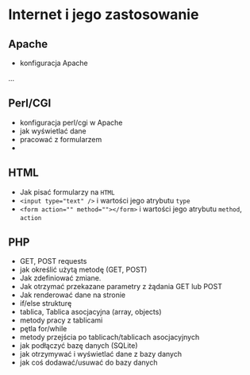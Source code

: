 # Internet i jego zastosowanie

## Apache

- konfiguracja Apache

...

## Perl/CGI

- konfiguracja perl/cgi w Apache
- jak wyświetlać dane
- pracować z formularzem
- 

## HTML

- Jak pisać formularzy na `HTML`
- `<input type="text" />` i wartości jego atrybutu `type`
- `<form action="" method=""></form>` i wartości jego atrybutu `method`, `action`

## PHP

- GET, POST requests
- jak określić użytą metodę (GET, POST)
- Jak zdefiniować zmiane.
- Jak otrzymać przekazane parametry z żądania GET lub POST
- Jak renderować dane na stronie
- if/else strukturę
- tablica, Tablica asocjacyjna (array, objects)
- metody pracy z tablicami
- pętla for/while
- metody przejścia po tablicach/tablicach asocjacyjnych
- jak podłączyć bazę danych (SQLite)
- jak otrzymywać i wyświetlać dane z bazy danych
- jak coś dodawać/usuwać do bazy danych
